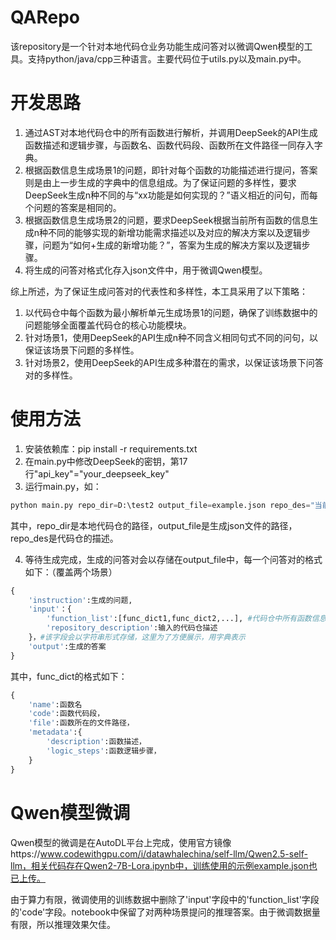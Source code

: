 # QARepo
该repository是一个针对本地代码仓业务功能生成问答对以微调Qwen模型的工具。支持python/java/cpp三种语言。主要代码位于utils.py以及main.py中。

# 开发思路
1. 通过AST对本地代码仓中的所有函数进行解析，并调用DeepSeek的API生成函数描述和逻辑步骤，与函数名、函数代码段、函数所在文件路径一同存入字典。
2. 根据函数信息生成场景1的问题，即针对每个函数的功能描述进行提问，答案则是由上一步生成的字典中的信息组成。为了保证问题的多样性，要求DeepSeek生成n种不同的与“xx功能是如何实现的？”语义相近的问句，而每个问题的答案是相同的。
3. 根据函数信息生成场景2的问题，要求DeepSeek根据当前所有函数的信息生成n种不同的能够实现的新增功能需求描述以及对应的解决方案以及逻辑步骤，问题为“如何+生成的新增功能？”，答案为生成的解决方案以及逻辑步骤。
4. 将生成的问答对格式化存入json文件中，用于微调Qwen模型。

综上所述，为了保证生成问答对的代表性和多样性，本工具采用了以下策略：
1. 以代码仓中每个函数为最小解析单元生成场景1的问题，确保了训练数据中的问题能够全面覆盖代码仓的核心功能模块。
1. 针对场景1，使用DeepSeek的API生成n种不同含义相同句式不同的问句，以保证该场景下问题的多样性。
2. 针对场景2，使用DeepSeek的API生成多种潜在的需求，以保证该场景下问答对的多样性。

# 使用方法
1. 安装依赖库：pip install -r requirements.txt
2. 在main.py中修改DeepSeek的密钥，第17行"api_key"="your_deepseek_key"
3. 运行main.py，如： 
```python
python main.py repo_dir=D:\test2 output_file=example.json repo_des="当前代码仓是一个Python项目，实现了对分割模型的训练。"
```
其中，repo_dir是本地代码仓的路径，output_file是生成json文件的路径，repo_des是代码仓的描述。

4. 等待生成完成，生成的问答对会以存储在output_file中，每一个问答对的格式如下：（覆盖两个场景）
```python
{
    'instruction':生成的问题,
    'input'：{
        'function_list':[func_dict1,func_dict2,...], #代码仓中所有函数信息的字典列表
        'repository_description':输入的代码仓描述
    }，#该字段会以字符串形式存储，这里为了方便展示，用字典表示
    'output':生成的答案
}
```

其中，func_dict的格式如下：
```python
{
    'name':函数名
    'code':函数代码段，
    'file':函数所在的文件路径，
    'metadata':{
        'description':函数描述，
        'logic_steps':函数逻辑步骤，
    }
}
```

# Qwen模型微调
Qwen模型的微调是在AutoDL平台上完成，使用官方镜像https://www.codewithgpu.com/i/datawhalechina/self-llm/Qwen2.5-self-llm，相关代码存在Qwen2-7B-Lora.ipynb中，训练使用的示例example.json也已上传。

由于算力有限，微调使用的训练数据中删除了'input'字段中的'function_list'字段的'code'字段。notebook中保留了对两种场景提问的推理答案。由于微调数据量有限，所以推理效果欠佳。

